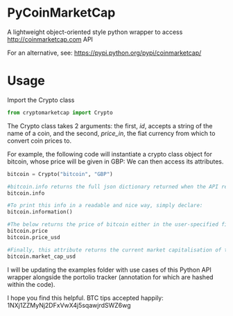 # PyCoinMarketCap
A lightweight object-oriented style python wrapper to access http://coinmarketcap.com API

For an alternative, see: https://pypi.python.org/pypi/coinmarketcap/

# Usage

Import the Crypto class
```python
from cryptomarketcap import Crypto
```
The Crypto class takes 2 arguments: the first, *id*, accepts a string of the name of a coin, and the second, *price_in*, the fiat currency from which to convert coin prices to.

For example, the following code will instantiate a crypto class object for bitcoin, whose price will be given in GBP:
We can then access its attributes.
```python
bitcoin = Crypto("bitcoin", "GBP")

#bitcoin.info returns the full json dictionary returned when the API request is made
bitcoin.info

#To print this info in a readable and nice way, simply declare:
bitcoin.information()

#The below returns the price of bitcoin either in the user-specified fiat currency or usd, respectively.
bitcoin.price
bitcoin.price_usd

#Finally, this attribute returns the current market capitalisation of the given cryptocurrency, in this case, bitcoin.
bitcoin.market_cap_usd

```

I will be updating the examples folder with use cases of this Python API wrapper alongside the portolio tracker (annotation for which are hashed within the code).

I hope you find this helpful. 
BTC tips accepted happily: 1NXj1ZZMyNj2DFxVwX4j5sqawjrdSWZ6wg
